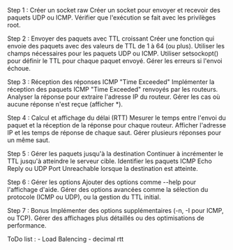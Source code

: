 Step 1 : Créer un socket raw
    Créer un socket pour envoyer et recevoir des paquets UDP ou ICMP.
    Vérifier que l'exécution se fait avec les privilèges root.

Step 2 : Envoyer des paquets avec TTL croissant
    Créer une fonction qui envoie des paquets avec des valeurs de TTL de 1 à 64 (ou plus).
    Utiliser les champs nécessaires pour les paquets UDP ou ICMP.
    Utiliser setsockopt() pour définir le TTL pour chaque paquet envoyé.
    Gérer les erreurs si l'envoi échoue.

Step 3 : Réception des réponses ICMP "Time Exceeded"
    Implémenter la réception des paquets ICMP "Time Exceeded" renvoyés par les routeurs.
    Analyser la réponse pour extraire l'adresse IP du routeur.
    Gérer les cas où aucune réponse n'est reçue (afficher *).

Step 4 : Calcul et affichage du délai (RTT)
    Mesurer le temps entre l'envoi du paquet et la réception de la réponse pour chaque routeur.
    Afficher l'adresse IP et les temps de réponse de chaque saut.
    Gérer plusieurs réponses pour un même saut.

Step 5 : Gérer les paquets jusqu'à la destination
    Continuer à incrémenter le TTL jusqu'à atteindre le serveur cible.
    Identifier les paquets ICMP Echo Reply ou UDP Port Unreachable lorsque la destination est atteinte.

Step 6 : Gérer les options
    Ajouter des options comme --help pour l'affichage d'aide.
    Gérer des options avancées comme la sélection du protocole (ICMP ou UDP), ou la gestion du TTL initial.

Step 7 : Bonus
    Implémenter des options supplémentaires (-n, -I pour ICMP, ou TCP).
    Gérer des affichages plus détaillés ou des optimisations de performance.

ToDo list : 
    - Load Balencing
    - decimal rtt